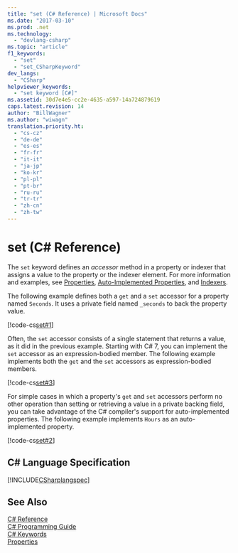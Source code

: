 ```yaml
---
title: "set (C# Reference) | Microsoft Docs"
ms.date: "2017-03-10"
ms.prod: .net
ms.technology: 
  - "devlang-csharp"
ms.topic: "article"
f1_keywords: 
  - "set"
  - "set_CSharpKeyword"
dev_langs: 
  - "CSharp"
helpviewer_keywords: 
  - "set keyword [C#]"
ms.assetid: 30d7e4e5-cc2e-4635-a597-14a724879619
caps.latest.revision: 14
author: "BillWagner"
ms.author: "wiwagn"
translation.priority.ht: 
  - "cs-cz"
  - "de-de"
  - "es-es"
  - "fr-fr"
  - "it-it"
  - "ja-jp"
  - "ko-kr"
  - "pl-pl"
  - "pt-br"
  - "ru-ru"
  - "tr-tr"
  - "zh-cn"
  - "zh-tw"
---
```

# set (C# Reference)
The `set` keyword defines an *accessor* method in a property or indexer that assigns a value to the property or the indexer element. For more information and examples, see [Properties](../../../csharp/programming-guide/classes-and-structs/properties.md), [Auto-Implemented Properties](../../../csharp/programming-guide/classes-and-structs/auto-implemented-properties.md), and [Indexers](../../../csharp/programming-guide/indexers/index.md).  
  
The following example defines both a `get` and a `set` accessor for a property named `Seconds`. It uses a private field named `_seconds` to back the property value.  
 
 [!code-cs[set#1](../../../../samples/snippets/csharp/language-reference/keywords/get/get-1.cs)]  

Often, the `set` accessor consists of a single statement that returns a value, as it did in the previous example. Starting with C# 7, you can implement the `set` accessor as an expression-bodied member. The following example implements both the `get` and the `set` accessors as expression-bodied members.

 [!code-cs[set#3](../../../../samples/snippets/csharp/language-reference/keywords/get/get-3.cs)]   
    
For simple cases in which a property's `get` and `set` accessors perform no other operation than setting or retrieving a value in a private backing field, you can take advantage of the C# compiler's support for auto-implemented properties. The following example implements `Hours` as an auto-implemented property. 
  
 [!code-cs[set#2](../../../csharp/language-reference/keywords/codesnippet/CSharp/get-2.cs)]  
    
## C# Language Specification  
 [!INCLUDE[CSharplangspec](../../../csharp/language-reference/keywords/includes/csharplangspec_md.md)]  
  
## See Also  
 [C# Reference](../../../csharp/language-reference/index.md)   
 [C# Programming Guide](../../../csharp/programming-guide/index.md)   
 [C# Keywords](../../../csharp/language-reference/keywords/index.md)   
 [Properties](../../../csharp/programming-guide/classes-and-structs/properties.md)